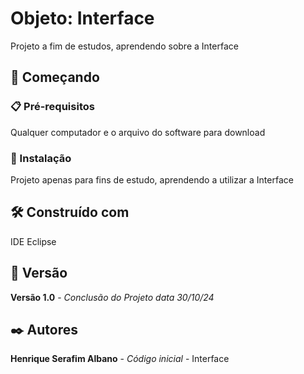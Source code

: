 # Objeto: Interface

Projeto a fim de estudos, aprendendo sobre a Interface

## 🚀 Começando

### 📋 Pré-requisitos

Qualquer computador e o arquivo do software para download

### 🔧 Instalação

Projeto apenas para fins de estudo, aprendendo a utilizar a Interface

## 🛠️ Construído com

IDE Eclipse

## 📌 Versão

**Versão 1.0** - *Conclusão do Projeto* *data 30/10/24*

## ✒️ Autores

**Henrique Serafim Albano** - *Código inicial* - Interface

